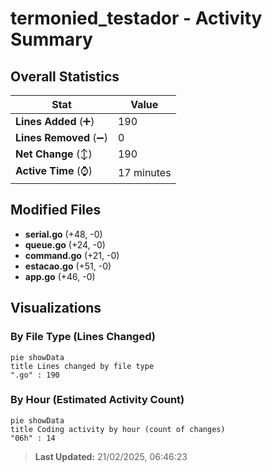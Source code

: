 # termonied_testador - Activity Summary 

## Overall Statistics

| Stat                   | Value                                                             |
| ---------------------- | ----------------------------------------------------------------- |
| **Lines Added** (➕)   | 190                                          |
| **Lines Removed** (➖) | 0                                        |
| **Net Change** (↕)    | 190                |
| **Active Time** (⌚)   | 17 minutes |


## Modified Files
- **serial.go** (+48, -0)
- **queue.go** (+24, -0)
- **command.go** (+21, -0)
- **estacao.go** (+51, -0)
- **app.go** (+46, -0)

## Visualizations

### By File Type (Lines Changed)

```mermaid
pie showData
title Lines changed by file type
".go" : 190
```

### By Hour (Estimated Activity Count)

```mermaid
pie showData
title Coding activity by hour (count of changes)
"06h" : 14
```


> **Last Updated:** 21/02/2025, 06:46:23